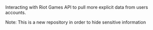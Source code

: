 Interacting with Riot Games API to pull more explicit data from users accounts.

Note: This is a new repository in order to hide sensitive information
